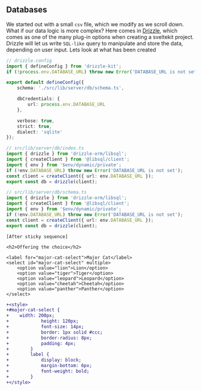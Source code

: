 ## Databases

We started out with a small `csv` file, which we modify as we scroll down. What if our data logic is more complex? Here comes in [Drizzle](https://orm.drizzle.team/docs/overview), which comes as one of the many plug-in options when creating a sveltekit project. Drizzle will let us write `SQL-like` query to manipulate and store the data, depending on user input. Lets look at what has been created

```ts
// drizzle.config
import { defineConfig } from 'drizzle-kit';
if (!process.env.DATABASE_URL) throw new Error('DATABASE_URL is not set');

export default defineConfig({
	schema: './src/lib/server/db/schema.ts',

	dbCredentials: {
		url: process.env.DATABASE_URL
	},

	verbose: true,
	strict: true,
	dialect: 'sqlite'
});

```

```ts
// src/lib/server/db/index.ts
import { drizzle } from 'drizzle-orm/libsql';
import { createClient } from '@libsql/client';
import { env } from '$env/dynamic/private';
if (!env.DATABASE_URL) throw new Error('DATABASE_URL is not set');
const client = createClient({ url: env.DATABASE_URL });
export const db = drizzle(client);
```

```ts
// src/lib/server/db/schema.ts
import { drizzle } from 'drizzle-orm/libsql';
import { createClient } from '@libsql/client';
import { env } from '$env/dynamic/private';
if (!env.DATABASE_URL) throw new Error('DATABASE_URL is not set');
const client = createClient({ url: env.DATABASE_URL });
export const db = drizzle(client);
```



```svelte
[After sticky sequence]

<h2>Offering the choice</h2>

<label for="major-cat-select">Major Cat</label>
<select id="major-cat-select" multiple>
    <option value="lion">Lion</option>
    <option value="tiger">Tiger</option>
    <option value="leopard">Leopard</option>
    <option value="cheetah">Cheetah</option>
    <option value="panther">Panther</option>
</select>

```

```diff
+<style>
+#major-cat-select {
+    width: 200px;
+            height: 120px;
+            font-size: 14px;
+            border: 1px solid #ccc;
+            border-radius: 8px;
+            padding: 4px;
+        }
+        label {
+            display: block;
+            margin-bottom: 6px;
+            font-weight: bold;
+        }
+</style>
```